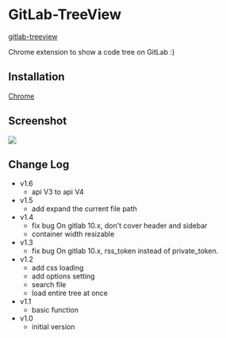# GitLab-TreeView

[gitlab-treeview](https://github.com/linsage/gitlab-treeview)

Chrome extension to show a code tree on GitLab  :)

## Installation

[Chrome](https://chrome.google.com/webstore/detail/gitlab-treeview/kfjchffabpogdehadpflljaikjicdpng)

## Screenshot

![](https://ws2.sinaimg.cn/large/006tNc79gy1fi3ighoji0g30zk0m8du9.gif)


## Change Log
 - v1.6
    - api V3 to api V4
 - v1.5
    - add expand the current file path
 - v1.4
    - fix bug On gitlab 10.x, don't cover header and sidebar
    - container width resizable
 - v1.3
    - fix bug On gitlab 10.x, rss_token instead of private_token.
 - v1.2
    - add css loading
    - add options setting 
    - search file
    - load entire tree at once
 - v1.1
    - basic function 
 - v1.0
    - initial version

